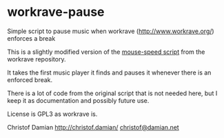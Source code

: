 # workrave-pause
Simple script to pause music when workrave (http://www.workrave.org/) enforces a break

This is a slightly modified version of the [mouse-speed script](https://github.com/rcaelers/workrave/blob/branch_v1_10/contrib/mouse-speed/dbus-penalty.py) from the workrave repository.

It takes the first music player it finds and pauses it whenever there is an enforced
break.

There is a lot of code from the original script that is not needed here, but
I keep it as documentation and possibly future use.

License is GPL3 as workrave is.

Christof Damian
http://christof.damian/
christof@damian.net